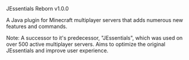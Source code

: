 JEssentials Reborn
v1.0.0

A Java plugin for Minecraft multiplayer servers that adds numerous new features and commands.

Note: A successor to it's predecessor, "JEssentials", which was used on over 500 active multiplayer servers.
Aims to optimize the original JEssentials and improve user experience.
